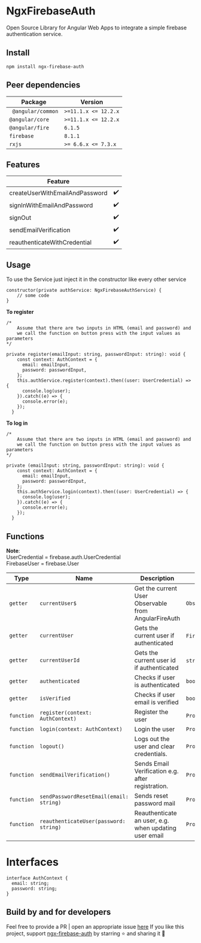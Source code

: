 # NgxFirebaseAuth
Open Source Library for Angular Web Apps to integrate a simple firebase authentication service.

## Install
`npm install ngx-firebase-auth`

## Peer dependencies
|Package| Version|      
|---|---| 
|` @angular/common` |`>=11.1.x <= 12.2.x` |
| `@angular/core` | `>=11.1.x <= 12.2.x` |
| `@angular/fire` | `6.1.5` |
| `firebase`| `8.1.1` |
| `rxjs`| `>= 6.6.x <= 7.3.x` |

## Features
|Feature| |      
|---|:---:| 
| createUserWithEmailAndPassword | :heavy_check_mark:|
| signInWithEmailAndPassword | :heavy_check_mark: |
| signOut| :heavy_check_mark: |
| sendEmailVerification| :heavy_check_mark: |
| reauthenticateWithCredential| :heavy_check_mark: |

## Usage
 To use the Service just inject it in the constructor like every other service
```
constructor(private authService: NgxFirebaseAuthService) {
    // some code
}
```

**To register**
```
/* 
    Assume that there are two inputs in HTML (email and password) and 
    we call the function on button press with the input values as parameters
*/

private register(emailInput: string, passwordInput: string): void {
    const context: AuthContext = {
      email: emailInput,
      password: passwordInput,
    };
    this.authService.register(context).then((user: UserCredential) => {
      console.log(user);
    }).catch((e) => {
      console.error(e);
    });
  }
```
**To log in**
```
/* 
    Assume that there are two inputs in HTML (email and password) and 
    we call the function on button press with the input values as parameters
*/

private (emailInput: string, passwordInput: string): void {
    const context: AuthContext = {
      email: emailInput,
      password: passwordInput,
    };
    this.authService.login(context).then((user: UserCredential) => {
      console.log(user);
    }).catch((e) => {
      console.error(e);
    });
  }
```

## Functions
**Note**:  
UserCredential = firebase.auth.UserCredential  
FirebaseUser = firebase.User
          
|Type | Name | Description | Return Value |      
|---|---|---|---|
| `getter` | `currentUser$` | Get the current User Observable from AngularFireAuth | `Observable<FirebaseUser>` |
| `getter` |`currentUser` |  Gets the current user if authenticated | `FirebaseUser` or `null` |
| `getter` |`currentUserId` |  Gets the current user id if authenticated | `string` or `null` |
| `getter` |`authenticated` |  Checks if user is authenticated | `boolean` |
| `getter` |`isVerified` |  Checks if user email is verified | `boolean` |
| `function`|`register(context: AuthContext)` |  Register the user | `Promise<UserCredential>` |
| `function`|`login(context: AuthContext)` |  Login the user | `Promise<UserCredential>` |
| `function`|`logout()` |  Logs out the user and clear credentials. | `Promise<void>` |
| `function`|`sendEmailVerification()` |  Sends Email Verification e.g. after registration. | `Promise<void>` |
| `function`|`sendPasswordResetEmail(email: string)` |  Sends reset password mail | `Promise<void>` |
| `function`|`reauthenticateUser(password: string)` |  Reauthenticate an user, e.g. when updating user email | `Promise<FirebaseUser> ` |

# Interfaces
```
interface AuthContext {
  email: string;
  password: string;
}
```


## Build by and for developers

Feel free to provide a PR | open an appropriate issue [here](https://github.com/TdoubleG/ngx-firebase-auth/issues)
If you like this project, support [ngx-firebase-auth](https://github.com/TdoubleG/ngx-firebase-auth) by starring :star: and sharing it :loudspeaker:
